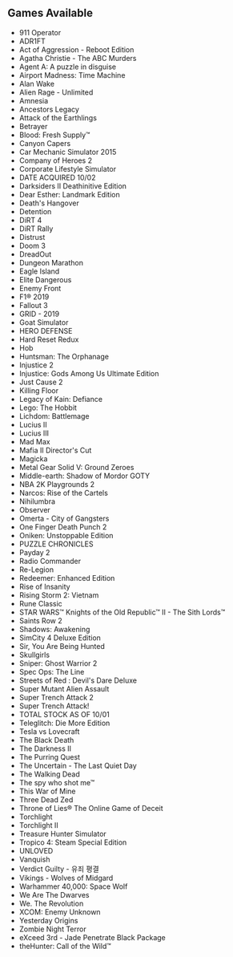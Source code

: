 ## Games Available

- 911 Operator
- ADR1FT
- Act of Aggression - Reboot Edition
- Agatha Christie - The ABC Murders
- Agent A: A puzzle in disguise
- Airport Madness: Time Machine
- Alan Wake
- Alien Rage - Unlimited
- Amnesia
- Ancestors Legacy
- Attack of the Earthlings
- Betrayer
- Blood: Fresh Supply™
- Canyon Capers
- Car Mechanic Simulator 2015
- Company of Heroes 2
- Corporate Lifestyle Simulator
- DATE ACQUIRED 10/02
- Darksiders II Deathinitive Edition
- Dear Esther: Landmark Edition
- Death's Hangover
- Detention
- DiRT 4
- DiRT Rally
- Distrust
- Doom 3
- DreadOut
- Dungeon Marathon
- Eagle Island
- Elite Dangerous
- Enemy Front
- F1® 2019
- Fallout 3
- GRID - 2019
- Goat Simulator
- HERO DEFENSE
- Hard Reset Redux
- Hob
- Huntsman: The Orphanage
- Injustice 2
- Injustice: Gods Among Us Ultimate Edition
- Just Cause 2
- Killing Floor
- Legacy of Kain: Defiance
- Lego: The Hobbit
- Lichdom: Battlemage
- Lucius II
- Lucius III
- Mad Max
- Mafia II Director's Cut
- Magicka
- Metal Gear Solid V: Ground Zeroes
- Middle-earth: Shadow of Mordor GOTY
- NBA 2K Playgrounds 2
- Narcos: Rise of the Cartels
- Nihilumbra
- Observer
- Omerta - City of Gangsters
- One Finger Death Punch 2
- Oniken: Unstoppable Edition
- PUZZLE CHRONICLES
- Payday 2
- Radio Commander
- Re-Legion
- Redeemer: Enhanced Edition
- Rise of Insanity
- Rising Storm 2: Vietnam
- Rune Classic
- STAR WARS™ Knights of the Old Republic™ II - The Sith Lords™
- Saints Row 2
- Shadows: Awakening
- SimCity 4 Deluxe Edition
- Sir, You Are Being Hunted
- Skullgirls
- Sniper: Ghost Warrior 2
- Spec Ops: The Line
- Streets of Red : Devil's Dare Deluxe
- Super Mutant Alien Assault
- Super Trench Attack 2
- Super Trench Attack!
- TOTAL STOCK AS OF 10/01
- Teleglitch: Die More Edition
- Tesla vs Lovecraft
- The Black Death
- The Darkness II
- The Purring Quest
- The Uncertain - The Last Quiet Day
- The Walking Dead
- The spy who shot me™
- This War of Mine
- Three Dead Zed
- Throne of Lies® The Online Game of Deceit
- Torchlight
- Torchlight II
- Treasure Hunter Simulator
- Tropico 4: Steam Special Edition
- UNLOVED
- Vanquish
- Verdict Guilty - 유죄 평결
- Vikings - Wolves of Midgard
- Warhammer 40,000: Space Wolf
- We Are The Dwarves
- We. The Revolution
- XCOM: Enemy Unknown
- Yesterday Origins
- Zombie Night Terror
- eXceed 3rd - Jade Penetrate Black Package
- theHunter: Call of the Wild™
